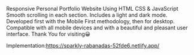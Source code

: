 Responsive Personal Portfolio Website Using HTML CSS & JavaScript
Smooth scrolling in each section.
Includes a light and dark mode.
Developed first with the Mobile First methodology, then for desktop.
Compatible with all mobile devices and with a beautiful and pleasant user interface.
Thank You for visiting😀

Implementation:https://sparkly-rabanadas-52fde6.netlify.app/
